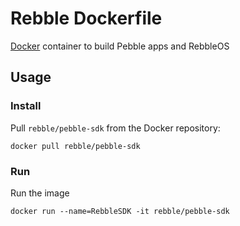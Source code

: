 # Rebble Dockerfile

[Docker](http://docker.com) container to build Pebble apps and RebbleOS


## Usage

### Install

Pull `rebble/pebble-sdk` from the Docker repository:

    docker pull rebble/pebble-sdk


### Run

Run the image

    docker run --name=RebbleSDK -it rebble/pebble-sdk

